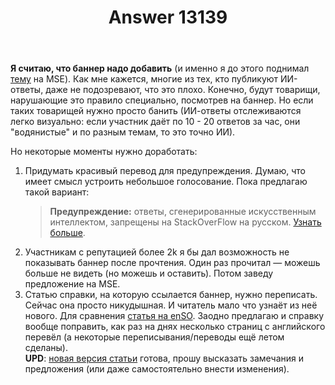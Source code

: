 ﻿---
title: "Answer 13139"
se.owner.user_id: 532877
se.owner.display_name: "Зонтик"
se.owner.link: "https://ru.meta.stackoverflow.com/users/532877/%d0%97%d0%be%d0%bd%d1%82%d0%b8%d0%ba"
se.answer_id: 13139
se.question_id: 13138
se.post_type: answer
se.is_accepted: False
---
<p><strong>Я считаю, что баннер надо добавить</strong> (и именно я до этого поднимал <a href="https://meta.stackexchange.com/q/394512/1346379">тему</a> на MSE). Как мне кажется, многие из тех, кто публикуют ИИ-ответы, даже не подозревают, что это плохо. Конечно, будут товарищи, нарушающие это правило специально, посмотрев на баннер. Но если таких товарищей нужно просто банить (ИИ-ответы отслеживаются легко визуально: если участник даёт по 10 - 20 ответов за час, они &quot;водянистые&quot; и по разным темам, то это точно ИИ).</p>
<p>Но некоторые моменты нужно доработать:</p>
<ol>
<li><p>Придумать красивый перевод для предупреждения. Думаю, что имеет смысл устроить небольшое голосование. Пока предлагаю такой вариант:</p>
<blockquote>
<p><strong>Предупреждение:</strong> ответы, сгенерированные искусственным интеллектом, запрещены на StackOverFlow на русском. <a href="https://ru.stackoverflow.com/help/gpt-policy">Узнать больше</a>.</p>
</blockquote>
</li>
</ol>
<ol start="2">
<li>Участникам с репутацией более 2k я бы дал возможность не показывать баннер после прочтения. Один раз прочитал    — можешь больше не видеть (но можешь и оставить). Потом заведу предложение на MSE.</li>
<li>Статью справки, на которую ссылается баннер, нужно переписать. Сейчас она просто никудышная.  И читатель мало что узнаёт из неё нового. Для сравнения <a href="https://stackoverflow.com/help/ai-policy">статья на enSO</a>. Заодно предлагаю и справку вообще поправить, как раз на днях несколько страниц с английского перевёл (а некоторые переписывания/переводы ещё летом сделаны).<br><strong>UPD</strong>: <a href="https://ru.meta.stackoverflow.com/a/13141/532877">новая версия статьи</a> готова, прошу высказать замечания и предложения (или даже самостоятельно внести изменения).</li>
</ol>
